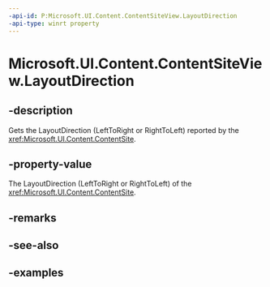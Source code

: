 ```yaml
---
-api-id: P:Microsoft.UI.Content.ContentSiteView.LayoutDirection
-api-type: winrt property
---
```


# Microsoft.UI.Content.ContentSiteView.LayoutDirection

<!--
public Microsoft.UI.Content.ContentLayoutDirection LayoutDirection { get; }
-->

## -description

Gets the LayoutDirection (LeftToRight or RightToLeft) reported by the <xref:Microsoft.UI.Content.ContentSite>.

## -property-value

The LayoutDirection (LeftToRight or RightToLeft) of the <xref:Microsoft.UI.Content.ContentSite>.

## -remarks

## -see-also

## -examples
